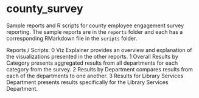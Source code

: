 # county_survey

Sample reports and R scripts for county employee engagement survey reporting. The sample reports are in the `reports` folder and each has a corresponding RMarkdown file in the `scripts` folder.

Reports / Scripts:
0 Viz Explainer provides an overview and explanation of the visualizations presented in the other reports.
1 Overall Results by Category presents aggregated results from all departments for each category from the survey.
2 Results by Department compares results from each of the departments to one another.
3 Results for Library Services Department presents results specifically for the Library Services Department.

